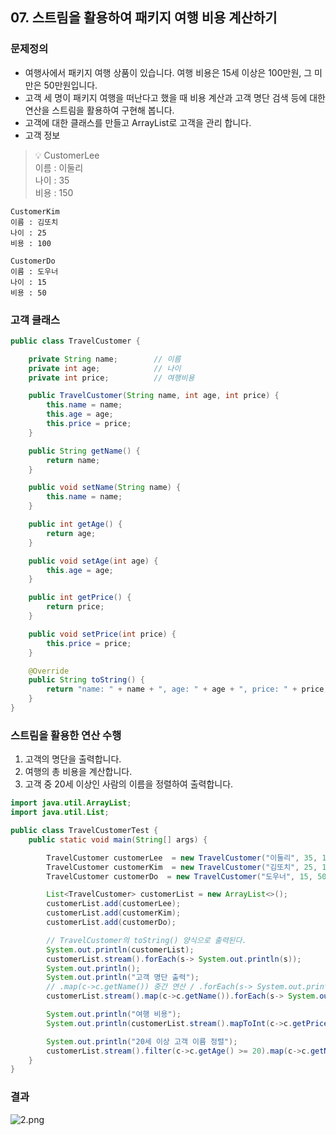 ## 07. 스트림을 활용하여 패키지 여행 비용 계산하기

### 문제정의

- 여행사에서 패키지 여행 상품이 있습니다. 여행 비용은 15세 이상은 100만원, 그 미만은 50만원입니다.
- 고객 세 명이 패키지 여행을 떠난다고 했을 때 비용 계산과 고객 명단 검색 등에 대한 연산을 스트림을 활용하여 구현해 봅니다.
- 고객에 대한 클래스를 만들고  ArrayList로 고객을 관리 합니다.
- 고객 정보


> 💡 CustomerLee    
    이름 : 이둘리    
    나이 : 35    
    비용 : 150    
        
    CustomerKim    
    이름 : 김또치    
    나이 : 25    
    비용 : 100    
        
    CustomerDo    
    이름 : 도우너    
    나이 : 15    
    비용 : 50    

### 고객 클래스

```java
public class TravelCustomer {

    private String name;        // 이름
    private int age;            // 나이
    private int price;          // 여행비용

    public TravelCustomer(String name, int age, int price) {
        this.name = name;
        this.age = age;
        this.price = price;
    }

    public String getName() {
        return name;
    }

    public void setName(String name) {
        this.name = name;
    }

    public int getAge() {
        return age;
    }

    public void setAge(int age) {
        this.age = age;
    }

    public int getPrice() {
        return price;
    }

    public void setPrice(int price) {
        this.price = price;
    }

    @Override
    public String toString() {
        return "name: " + name + ", age: " + age + ", price: " + price;
    }
}
```

### 스트림을 활용한 연산 수행

1. 고객의 명단을 출력합니다.
2. 여행의 총 비용을 계산합니다.
3. 고객 중 20세 이상인 사람의 이름을 정렬하여 출력합니다.

```java
import java.util.ArrayList;
import java.util.List;

public class TravelCustomerTest {
    public static void main(String[] args) {

        TravelCustomer customerLee  = new TravelCustomer("이둘리", 35, 150);
        TravelCustomer customerKim  = new TravelCustomer("김또치", 25, 100);
        TravelCustomer customerDo  = new TravelCustomer("도우너", 15, 50);

        List<TravelCustomer> customerList = new ArrayList<>();
        customerList.add(customerLee);
        customerList.add(customerKim);
        customerList.add(customerDo);

        // TravelCustomer의 toString() 양식으로 출력된다.
        System.out.println(customerList);
        customerList.stream().forEach(s-> System.out.println(s));
        System.out.println();
        System.out.println("고객 명단 출력");
        // .map(c->c.getName()) 중간 연산 / .forEach(s-> System.out.println(s)) 최종 연산
        customerList.stream().map(c->c.getName()).forEach(s-> System.out.println(s));

        System.out.println("여행 비용");
        System.out.println(customerList.stream().mapToInt(c->c.getPrice()).sum());

        System.out.println("20세 이상 고객 이름 정렬");
        customerList.stream().filter(c->c.getAge() >= 20).map(c->c.getName()).sorted().forEach(s-> System.out.println(s));
    }
}
```

### 결과

![2.png](https://t1.daumcdn.net/cafeattach/1Dzpp/641e03d97fe0e92725753f9203184dab20412d5c)
